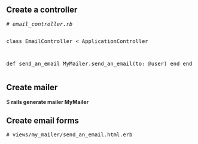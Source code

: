 <h2>Create a controller</h2>
<pre>
<em># email_controller.rb</em>

class EmailController < ApplicationController

  def send_an_email
    MyMailer.send_an_email(to: @user)
  end
end
</pre>

<h2>Create mailer</h2>

$ <b>rails generate mailer MyMailer</b>

<h2>Create email forms</h2>
<pre>
# views/my_mailer/send_an_email.html.erb

</pre>
